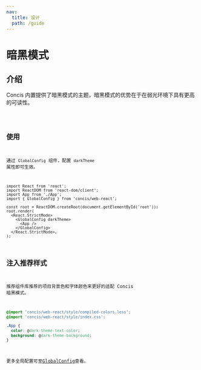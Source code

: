 ```yaml
---
nav:
  title: 设计
  path: /guide
---
```


# 暗黑模式

## 介绍

Concis 内置提供了暗黑模式的主题，暗黑模式的优势在于在弱光环境下具有更高的可读性。

<code src="../../packages/concis-react/src/GlobalConfig/demos/index2.tsx" />

## 使用

通过 `GlobalConfig` 组件，配置 `darkTheme` 属性即可生效。

```tsx pure
import React from 'react';
import ReactDOM from 'react-dom/client';
import App from './App';
import { GlobalConfig } from 'concis/web-react';

const root = ReactDOM.createRoot(document.getElementById('root'));
root.render(
  <React.StrictMode>
    <GlobalConfig darkTheme>
      <App />
    </GlobalConfig>
  </React.StrictMode>,
);
```

## 注入推荐样式

推荐组件库推荐的项目背景色和字体颜色来更好的适配 Concis 暗黑模式。

```css pure
@import 'concis/web-react/style/compiled-colors.less';
@import 'concis/web-react/style/index.css';

.App {
  color: @dark-theme-text-color;
  background: @dark-theme-background;
}
```

更多全局配置可至<a href="http://react-view-ui.com:92/#/common/global-config">GlobalConfig</a>查看。
